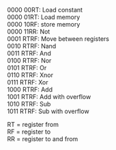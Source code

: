 0000 00RT: Load constant  
0000 01RT: Load memory  
0000 10RF: store memory  
0000 11RR: Not  
0001 RTRF: Move between registers  
0010 RTRF: Nand  
0011 RTRF: And  
0100 RTRF: Nor  
0101 RTRF: Or  
0110 RTRF: Xnor  
0111 RTRF: Xor  
1000 RTRF: Add  
1001 RTRF: Add with overflow  
1010 RTRF: Sub  
1011 RTRF: Sub with overflow  

RT = register from  
RF = register to  
RR = register to and from
